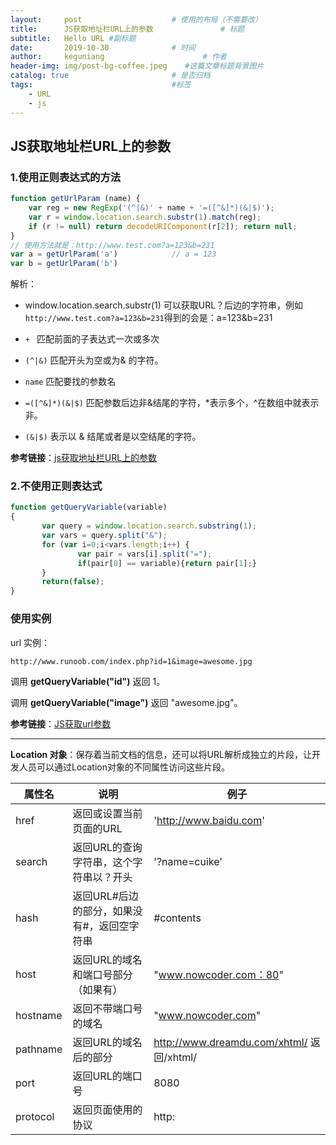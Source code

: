 ```yaml
---
layout:     post                    # 使用的布局（不需要改）
title:      JS获取地址栏URL上的参数               # 标题 
subtitle:   Hello URL #副标题
date:       2019-10-30              # 时间
author:     keguniang                      # 作者
header-img: img/post-bg-coffee.jpeg    #这篇文章标题背景图片
catalog: true                       # 是否归档
tags:                               #标签
    - URL
    - js
---
```

## JS获取地址栏URL上的参数

### 1.使用正则表达式的方法

```js
function getUrlParam (name) {
    var reg = new RegExp('(^|&)' + name + '=([^&]*)(&|$)');
    var r = window.location.search.substr(1).match(reg);
    if (r != null) return decodeURIComponent(r[2]); return null;
}
// 使用方法就是：http://www.test.com?a=123&b=231
var a = getUrlParam('a')            // a = 123
var b = getUrlParam('b') 
```

解析：

* window.location.search.substr(1)  可以获取URL？后边的字符串，例如   `http://www.test.com?a=123&b=231`得到的会是：a=123&b=231 
* `+ `     匹配前面的子表达式一次或多次 

* `(^|&)`   匹配开头为空或为& 的字符。
* `name`  匹配要找的参数名
* `=([^&]*)(&|$)`   匹配参数后边非&结尾的字符，*表示多个，^在数组中就表示非。
* `(&|$)`  表示以 & 结尾或者是以空结尾的字符。

**参考链接**：[js获取地址栏URL上的参数](https://www.cnblogs.com/suyuanli/p/8046783.html)

### 2.不使用正则表达式

```js
function getQueryVariable(variable)
{
       var query = window.location.search.substring(1);
       var vars = query.split("&");
       for (var i=0;i<vars.length;i++) {
               var pair = vars[i].split("=");
               if(pair[0] == variable){return pair[1];}
       }
       return(false);
}
```

### 使用实例

url 实例：

```
http://www.runoob.com/index.php?id=1&image=awesome.jpg
```

调用 **getQueryVariable("id")** 返回 1。

调用 **getQueryVariable("image")** 返回 "awesome.jpg"。

**参考链接**：[JS获取url参数]( https://www.runoob.com/w3cnote/js-get-url-param.html )

<hr/>

 **Location 对象**：保存着当前文档的信息，还可以将URL解析成独立的片段，让开发人员可以通过Location对象的不同属性访问这些片段。

   | 属性名   | 说明                                        | 例子                                      |
   | -------- | ------------------------------------------- | ----------------------------------------- |
   | href     | 返回或设置当前页面的URL                     | 'http://www.baidu.com'                    |
   | search   | 返回URL的查询字符串，这个字符串以？开头     | '?name=cuike'                             |
   | hash     | 返回URL#后边的部分，如果没有#，返回空字符串 | #contents                                 |
   | host     | 返回URL的域名和端口号部分（如果有）         | "www.nowcoder.com：80"                    |
   | hostname | 返回不带端口号的域名                        | "www.nowcoder.com"                        |
   | pathname | 返回URL的域名后的部分                       | http://www.dreamdu.com/xhtml/ 返回/xhtml/ |
   | port     | 返回URL的端口号                             | 8080                                      |
   | protocol | 返回页面使用的协议                          | http:                                     |
